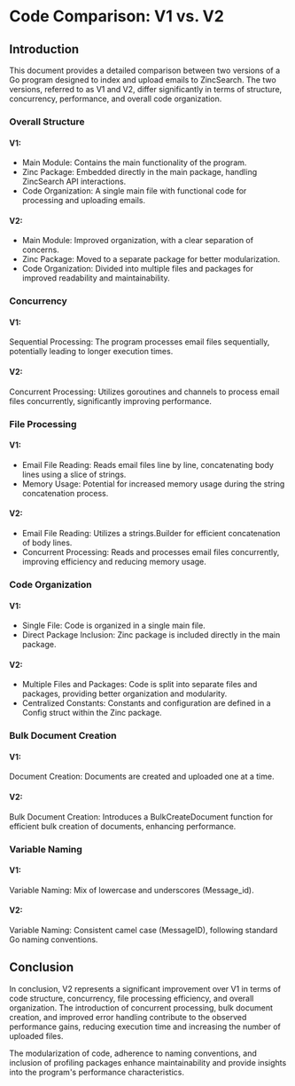 # Code Comparison: V1 vs. V2

## Introduction

This document provides a detailed comparison between two versions of a Go program designed to index and upload emails to ZincSearch. The two versions, referred to as V1 and V2, differ significantly in terms of structure, concurrency, performance, and overall code organization.

### Overall Structure

#### V1:

- Main Module: Contains the main functionality of the program.
- Zinc Package: Embedded directly in the main package, handling ZincSearch API interactions.
- Code Organization: A single main file with functional code for processing and uploading emails.

#### V2:

- Main Module: Improved organization, with a clear separation of concerns.
- Zinc Package: Moved to a separate package for better modularization.
- Code Organization: Divided into multiple files and packages for improved readability and maintainability.

### Concurrency

#### V1:

Sequential Processing: The program processes email files sequentially, potentially leading to longer execution times.

#### V2:

Concurrent Processing: Utilizes goroutines and channels to process email files concurrently, significantly improving performance.

### File Processing

#### V1:

- Email File Reading: Reads email files line by line, concatenating body lines using a slice of strings.
- Memory Usage: Potential for increased memory usage during the string concatenation process.

#### V2:

- Email File Reading: Utilizes a strings.Builder for efficient concatenation of body lines.
- Concurrent Processing: Reads and processes email files concurrently, improving efficiency and reducing memory usage.

### Code Organization

#### V1:

- Single File: Code is organized in a single main file.
- Direct Package Inclusion: Zinc package is included directly in the main package.

#### V2:

- Multiple Files and Packages: Code is split into separate files and packages, providing better organization and modularity.
- Centralized Constants: Constants and configuration are defined in a Config struct within the Zinc package.

### Bulk Document Creation

#### V1:

Document Creation: Documents are created and uploaded one at a time.

#### V2:

Bulk Document Creation: Introduces a BulkCreateDocument function for efficient bulk creation of documents, enhancing performance.

### Variable Naming

#### V1:

Variable Naming: Mix of lowercase and underscores (Message_id).

#### V2:

Variable Naming: Consistent camel case (MessageID), following standard Go naming conventions.

## Conclusion

In conclusion, V2 represents a significant improvement over V1 in terms of code structure, concurrency, file processing efficiency, and overall organization. The introduction of concurrent processing, bulk document creation, and improved error handling contribute to the observed performance gains, reducing execution time and increasing the number of uploaded files.

The modularization of code, adherence to naming conventions, and inclusion of profiling packages enhance maintainability and provide insights into the program's performance characteristics.
